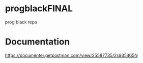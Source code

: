 # progblackFINAL
prog black repo

# Documentation
https://documenter.getpostman.com/view/25587735/2s935it65N
